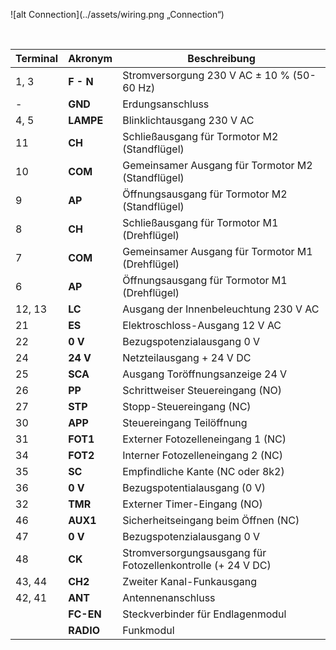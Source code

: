 ![alt Connection](../assets/wiring.png „Connection“)

<br>

| Terminal | Akronym | Beschreibung |
| --- | --- | --- |
| 1, 3 | **F - N** | Stromversorgung 230 V AC ± 10 % (50-60 Hz) |
| - | **GND** | Erdungsanschluss |
| 4, 5 | **LAMPE** | Blinklichtausgang 230 V AC |
| 11 | **CH** | Schließausgang für Tormotor M2 (Standflügel) |
| 10 | **COM** | Gemeinsamer Ausgang für Tormotor M2 (Standflügel) |
| 9 | **AP** | Öffnungsausgang für Tormotor M2 (Standflügel) |
| 8 | **CH** | Schließausgang für Tormotor M1 (Drehflügel) |
| 7 | **COM** | Gemeinsamer Ausgang für Tormotor M1 (Drehflügel) |
| 6 | **AP** | Öffnungsausgang für Tormotor M1 (Drehflügel) |
| 12, 13 | **LC** | Ausgang der Innenbeleuchtung 230 V AC |
| 21 | **ES** | Elektroschloss-Ausgang 12 V AC |
| 22 | **0 V** | Bezugspotenzialausgang 0 V |
| 24 | **24 V** | Netzteilausgang + 24 V DC |
| 25 | **SCA** | Ausgang Toröffnungsanzeige 24 V |
| 26 | **PP** | Schrittweiser Steuereingang (NO) |
| 27 | **STP** | Stopp-Steuereingang (NC) |
| 30 | **APP** | Steuereingang Teilöffnung |
| 31 | **FOT1** | Externer Fotozelleneingang 1 (NC) |
| 34 | **FOT2** | Interner Fotozelleneingang 2 (NC) |
| 35 | **SC** | Empfindliche Kante (NC oder 8k2) |
| 36 | **0 V** | Bezugspotentialausgang (0 V) |
| 32 | **TMR** | Externer Timer-Eingang (NO) |
| 46 | **AUX1** | Sicherheitseingang beim Öffnen (NC) |
| 47 | **0 V** | Bezugspotenzialausgang 0 V |
| 48 | **CK** | Stromversorgungsausgang für Fotozellenkontrolle (+ 24 V DC) |
| 43, 44 | **CH2** | Zweiter Kanal-Funkausgang |
| 42, 41 | **ANT** | Antennenanschluss |
| | **FC-EN** | Steckverbinder für Endlagenmodul |
| | **RADIO** | Funkmodul |

<br>